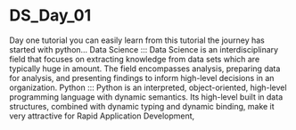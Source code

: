 # DS_Day_01
Day one tutorial you can easily learn from this tutorial the journey has started with python... 
Data Science :::  Data Science is an interdisciplinary field that focuses on extracting knowledge from data sets which are typically huge in amount. The field encompasses analysis, preparing data for analysis, and presenting findings to inform high-level decisions in an organization.
Python ::: Python is an interpreted, object-oriented, high-level programming language with dynamic semantics. Its high-level built in data structures, combined with dynamic typing and dynamic binding, make it very attractive for Rapid Application Development,

